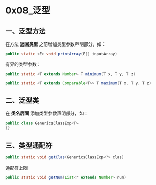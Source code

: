 # 0x08_泛型

## 一、泛型方法

在方法 **返回类型** 之前增加类型参数声明部分，如：

```java
public static <E> void printArray(E[] inputArray)
```

有界的类型参数：

```java
public static <T extends Number> T minimum(T x, T y, T z)

public static <T extends Comparable<T>> T maximum(T x, T y, T z)
```

## 二、泛型类

在 **类名后面** 添加类型参数声明部分，如：

```java
public class GenericsClassExp<T>
{}
```

## 三、类型通配符

```java
public static void getClas(GenericsClassExp<?> clas)
```

通配符上限

```java
public static void getNum(List<? extends Number> num)
```
